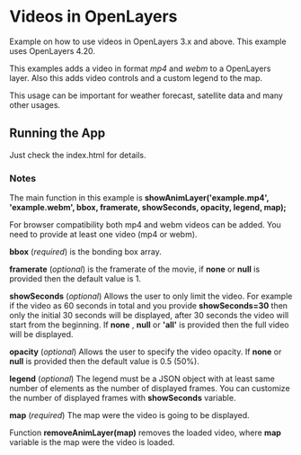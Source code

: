 # Videos in OpenLayers

Example on how to use videos in OpenLayers 3.x and above. This example uses OpenLayers 4.20.

This examples adds a video in format _mp4_ and _webm_ to a OpenLayers layer. Also this adds video controls and a custom legend to the map.

This usage can be important for weather forecast, satellite data and many other usages.

## Running the App

Just check the index.html for details.

### Notes

The main function in this example is __showAnimLayer('example.mp4', 'example.webm', bbox, framerate, showSeconds, opacity, legend, map);__

For browser compatibility both mp4 and webm videos can be added. You need to provide at least one video (mp4 or webm).

__bbox__ (_required_) is the bonding box array. 

__framerate__ (_optional_) is the framerate of the movie, if __none__ or __null__ is provided then the default value is 1.

__showSeconds__ (_optional_) Allows the user to only limit the video. For example if the video as 60 seconds in total and you provide __showSeconds=30__ then only the initial 30 seconds will be displayed, after 30 seconds the video will start from the beginning. If __none__ , __null__ or __'all'__ is provided then the full video will be displayed.


__opacity__ (_optional_) Allows the user to specify the video opacity. If __none__ or __null__ is provided then the default value is 0.5 (50%).

__legend__ (_optional_) The legend must be a JSON object with at least same number of elements as the number of displayed frames. You can customize the number of displayed frames with __showSeconds__ variable.

__map__ (_required_) The map were the video is going to be displayed.

Function __removeAnimLayer(map)__ removes the loaded video, where __map__ variable is the map were the video is loaded.
